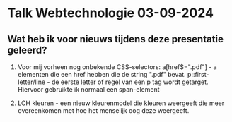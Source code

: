 # Talk Webtechnologie 03-09-2024

## Wat heb ik voor nieuws tijdens deze presentatie geleerd?

1. Voor mij vorheen nog onbekende CSS-selectors:
a[href$=".pdf"] - a elementen die een href hebben die de string ".pdf" bevat.
p::first-letter/line - de eerste letter of regel van een p tag wordt getarget. Hiervoor gebruikte ik normaal een span-element

2. LCH kleuren - een nieuw kleurenmodel die kleuren weergeeft die meer overeenkomen met hoe het menselijk oog deze weergeeft.